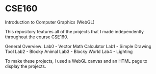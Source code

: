 # CSE160
Introduction to Computer Graphics (WebGL)

This repository features all of the projects that I made independently throughout the course CSE160. 

General Overview:
Lab0 - Vector Math Calculator
Lab1 - Simple Drawing Tool
Lab2 - Blocky Animal
Lab3 - Blocky World
Lab4 - Lighting 

To make these projects, I used a WebGL canvas and an HTML page to display the projects.
